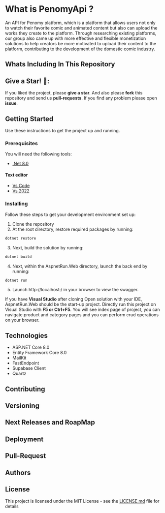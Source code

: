 # What is PenomyApi ?

An API for Penomy platform, which is a platform that allows users not only to watch their favorite comic and animated content but also can upload the works they create to the platform. Through researching existing platforms, our group also came up with more effective and flexible monetization solutions to help creators be more motivated to upload their content to the platform, contributing to the development of the domestic comic industry.

## Whats Including In This Repository

## Give a Star! 🌟:

If you liked the project, please **give a star**. And also please **fork** this repository and send us **pull-requests**. If you find any problem please open **issue**.

## Getting Started

Use these instructions to get the project up and running.

### Prerequisites

You will need the following tools:

-   [.Net 8.0](https://dotnet.microsoft.com/en-us/download/dotnet/8.0)

#### Text editor

-   [Vs Code](https://code.visualstudio.com/)
-   [Vs 2022](https://visualstudio.microsoft.com/)

### Installing

Follow these steps to get your development environment set up:

1. Clone the repository
2. At the root directory, restore required packages by running:

```csharp
dotnet restore
```

3. Next, build the solution by running:

```csharp
dotnet build
```

4. Next, within the AspnetRun.Web directory, launch the back end by running:

```csharp
dotnet run
```

5. Launch http://localhost:/ in your browser to view the swagger.

If you have **Visual Studio** after cloning Open solution with your IDE, AspnetRun.Web should be the start-up project. Directly run this project on Visual Studio with **F5 or Ctrl+F5**. You will see index page of project, you can navigate product and category pages and you can perform crud operations on your browser.

## Technologies

-   ASP.NET Core 8.0
-   Entity Framework Core 8.0
-   MailKit
-   FastEndpoint
-   Supabase Client
-   Quartz

## Contributing

## Versioning

## Next Releases and RoapMap

## Deployment

## Pull-Request

## Authors

## License

This project is licensed under the MIT License - see the [LICENSE.md](/LICENSE) file for details
